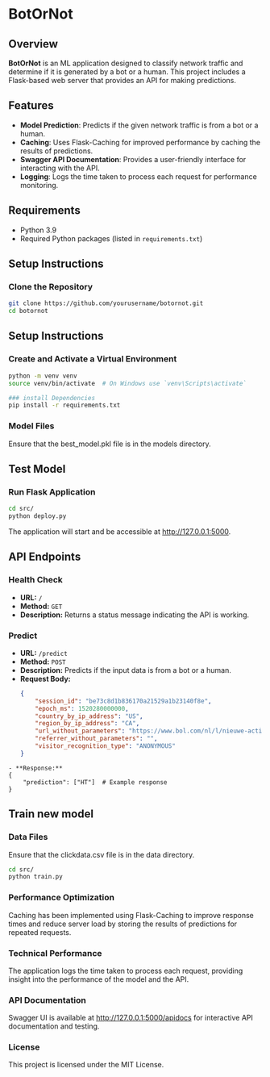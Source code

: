 # BotOrNot

## Overview
**BotOrNot** is an ML application designed to classify network traffic and determine if it is generated by a bot or a human. This project includes a Flask-based web server that provides an API for making predictions.

## Features
- **Model Prediction**: Predicts if the given network traffic is from a bot or a human.
- **Caching**: Uses Flask-Caching for improved performance by caching the results of predictions.
- **Swagger API Documentation**: Provides a user-friendly interface for interacting with the API.
- **Logging**: Logs the time taken to process each request for performance monitoring.

## Requirements
- Python 3.9
- Required Python packages (listed in `requirements.txt`)

## Setup Instructions

### Clone the Repository
```bash
git clone https://github.com/yourusername/botornot.git
cd botornot
```
## Setup Instructions

### Create and Activate a Virtual Environment
```bash
python -m venv venv
source venv/bin/activate  # On Windows use `venv\Scripts\activate`

### install Dependencies
pip install -r requirements.txt
```
### Model Files
Ensure that the best_model.pkl file is in the models directory.

## Test Model

### Run Flask Application
``` bash
cd src/
python deploy.py
```
The application will start and be accessible at http://127.0.0.1:5000.

## API Endpoints

### Health Check
- **URL:** `/`
- **Method:** `GET`
- **Description:** Returns a status message indicating the API is working.

### Predict
- **URL:** `/predict`
- **Method:** `POST`
- **Description:** Predicts if the input data is from a bot or a human.
- **Request Body:**
  ```json
  {
      "session_id": "be73c8d1b836170a21529a1b23140f8e",
      "epoch_ms": 1520280000000,
      "country_by_ip_address": "US",
      "region_by_ip_address": "CA",
      "url_without_parameters": "https://www.bol.com/nl/l/nieuwe-actie-avontuur-over-prive-detective/N/33590+26931+7289/",
      "referrer_without_parameters": "",
      "visitor_recognition_type": "ANONYMOUS"
  }
```
- **Response:**
{
    "prediction": ["HT"]  # Example response
}
```
## Train new model

### Data Files
Ensure that the clickdata.csv file is in the data directory.
``` bash
cd src/
python train.py
```

### Performance Optimization
Caching has been implemented using Flask-Caching to improve response times and reduce server load by storing the results of predictions for repeated requests.

### Technical Performance
The application logs the time taken to process each request, providing insight into the performance of the model and the API.

### API Documentation
Swagger UI is available at http://127.0.0.1:5000/apidocs for interactive API documentation and testing.

### License
This project is licensed under the MIT License.

